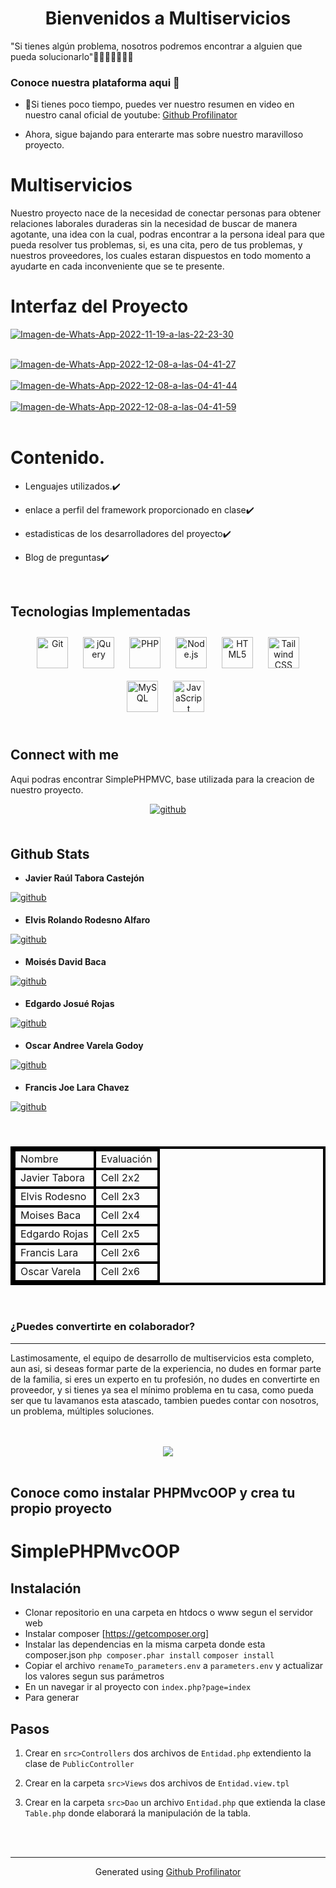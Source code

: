 # <div align="center">Bienvenidos a Multiservicios 
"Si tienes algún problema, nosotros podremos encontrar a alguien que pueda solucionarlo"👨‍🏭👷‍♀️👷🧑‍⚕️</div>  
  



### Conoce nuestra plataforma aqui 🔽  
- 🔭Si tienes poco tiempo, puedes ver nuestro resumen en video en nuestro canal oficial de youtube: [Github Profilinator](https://github.com/rishavanand/github-profilinator)  
  

- Ahora, sigue bajando para enterarte mas sobre nuestro maravilloso proyecto.  
  

# Multiservicios  
  

Nuestro proyecto nace de la necesidad de conectar personas para obtener relaciones laborales duraderas sin la necesidad de buscar de manera agotante, una idea con la cual, podras encontrar a la persona ideal para que pueda resolver tus problemas, si, es una cita, pero de tus problemas, y nuestros proveedores, los cuales estaran dispuestos en todo momento a ayudarte en cada inconveniente que se te presente.  
  

# Interfaz del Proyecto
<a href="https://postimages.org/" target="_blank"><img src="https://i.postimg.cc/L65pdqc2/Imagen-de-Whats-App-2022-11-19-a-las-22-23-30.jpg" alt="Imagen-de-Whats-App-2022-11-19-a-las-22-23-30"/></a><br/><br/>

<a href="https://postimages.org/" target="_blank"><img src="https://i.postimg.cc/K8ghz6cW/Imagen-de-Whats-App-2022-12-08-a-las-04-41-27.jpg" alt="Imagen-de-Whats-App-2022-12-08-a-las-04-41-27"/></a><br/><br/>
<a href="https://postimages.org/" target="_blank"><img src="https://i.postimg.cc/DyNK7vhs/Imagen-de-Whats-App-2022-12-08-a-las-04-41-44.jpg" alt="Imagen-de-Whats-App-2022-12-08-a-las-04-41-44"/></a><br/><br/>
<a href="https://postimages.org/" target="_blank"><img src="https://i.postimg.cc/wBXK5Dmc/Imagen-de-Whats-App-2022-12-08-a-las-04-41-59.jpg" alt="Imagen-de-Whats-App-2022-12-08-a-las-04-41-59"/></a><br/><br/>


# Contenido.
  

- Lenguajes utilizados.✔️  
  

- enlace a perfil del framework proporcionado en clase✔️  
  

- estadisticas de los desarrolladores del proyecto✔️
  
  

- Blog de preguntas✔️  
  

<br/>  


## Tecnologias Implementadas  
<div align="center">  
<a href="https://github.com/" target="_blank"><img style="margin: 10px" src="https://profilinator.rishav.dev/skills-assets/git-scm-icon.svg" alt="Git" height="50" /></a>  
<a href="https://jquery.com/" target="_blank"><img style="margin: 10px" src="https://profilinator.rishav.dev/skills-assets/jquery.png" alt="jQuery" height="50" /></a>  
<a href="https://www.php.net/" target="_blank"><img style="margin: 10px" src="https://profilinator.rishav.dev/skills-assets/php-original.svg" alt="PHP" height="50" /></a>  
<a href="https://nodejs.org/" target="_blank"><img style="margin: 10px" src="https://profilinator.rishav.dev/skills-assets/nodejs-original-wordmark.svg" alt="Node.js" height="50" /></a>  
<a href="https://en.wikipedia.org/wiki/HTML5" target="_blank"><img style="margin: 10px" src="https://profilinator.rishav.dev/skills-assets/html5-original-wordmark.svg" alt="HTML5" height="50" /></a>  
<a href="https://www.tailwindcss.com/" target="_blank"><img style="margin: 10px" src="https://profilinator.rishav.dev/skills-assets/tailwindcss.svg" alt="Tailwind CSS" height="50" /></a>  
<a href="https://www.mysql.com/" target="_blank"><img style="margin: 10px" src="https://profilinator.rishav.dev/skills-assets/mysql-original-wordmark.svg" alt="MySQL" height="50" /></a>  
<a href="https://www.javascript.com/" target="_blank"><img style="margin: 10px" src="https://profilinator.rishav.dev/skills-assets/javascript-original.svg" alt="JavaScript" height="50" /></a>  
</div>

<br/>  


## Connect with me  
Aqui podras encontrar SimplePHPMVC, base utilizada para la creacion de nuestro proyecto.  
  

<div align="center">
<a href="https://github.com/obetancourthunicah" target="_blank">
<img src=https://img.shields.io/badge/github-%2324292e.svg?&style=for-the-badge&logo=github&logoColor=white alt=github style="margin-bottom: 5px;" />
</a>  
</div>  
  

<br/>  


## Github Stats  
- **Javier Raúl Tabora Castejón**  
  

<a href="https://github.com/jtaboracastejon" target="_blank">
<img src=https://img.shields.io/badge/github-%2324292e.svg?&style=for-the-badge&logo=github&logoColor=white alt=github style="margin-bottom: 5px;" />
</a>  
  

- **Elvis Rolando Rodesno Alfaro**  
  

<a href="https://github.com/Elvis-R-Alfaro" target="_blank">
<img src=https://img.shields.io/badge/github-%2324292e.svg?&style=for-the-badge&logo=github&logoColor=white alt=github style="margin-bottom: 5px;" />
</a>  
  

- **Moisés David Baca**  
  

<a href="https://github.com/Moi-Baca" target="_blank">
<img src=https://img.shields.io/badge/github-%2324292e.svg?&style=for-the-badge&logo=github&logoColor=white alt=github style="margin-bottom: 5px;" />
</a>  
  

- **Edgardo Josué Rojas**  
  

<a href="https://github.com/EdgardoRojas23HN" target="_blank">
<img src=https://img.shields.io/badge/github-%2324292e.svg?&style=for-the-badge&logo=github&logoColor=white alt=github style="margin-bottom: 5px;" />
</a>  
  

- **Oscar Andree Varela Godoy**  
  

<a href="https://github.com/Oscariniux" target="_blank">
<img src=https://img.shields.io/badge/github-%2324292e.svg?&style=for-the-badge&logo=github&logoColor=white alt=github style="margin-bottom: 5px;" />
</a>  
  

- **Francis Joe Lara Chavez**  
  

<a href="https://github.com/Francis-Lara" target="_blank">
<img src=https://img.shields.io/badge/github-%2324292e.svg?&style=for-the-badge&logo=github&logoColor=white alt=github style="margin-bottom: 5px;" />
</a>  
  
<br/>
<br/><br/>

<table style="border: 4px #000000 solid">
	<tbody>
		<tr>
			<td style="border: 4px #000000 solid">Nombre</td>
			<td style="border: 4px #000000 solid">Evaluación</td>
		</tr>
		<tr>
			<td style="border: 4px #000000 solid">Javier Tabora</td>
			<td style="border: 4px #000000 solid">Cell 2x2</td>
		</tr>
		<tr>
			<td style="border: 4px #000000 solid">Elvis Rodesno</td>
			<td style="border: 4px #000000 solid">Cell 2x3</td>
		</tr>
		<tr>
			<td style="border: 4px #000000 solid">Moises Baca</td>
			<td style="border: 4px #000000 solid">Cell 2x4</td>
		</tr>
		<tr>
			<td style="border: 4px #000000 solid">Edgardo Rojas</td>
			<td style="border: 4px #000000 solid">Cell 2x5</td>
		</tr>
		<tr>
			<td style="border: 4px #000000 solid">Francis Lara</td>
			<td style="border: 4px #000000 solid">Cell 2x6</td>
		</tr>
    <tr>
			<td style="border: 4px #000000 solid">Oscar Varela</td>
			<td style="border: 4px #000000 solid">Cell 2x6</td>
		</tr>
	</tbody>
</table>
<br/>  



### ¿Puedes convertirte en colaborador?  
****  
  

Lastimosamente, el equipo de desarrollo de multiservicios esta completo, aun asi, si deseas formar parte de la experiencia, no dudes en formar parte de la familia, si eres un experto en tu profesión, no dudes en convertirte en proveedor, y si tienes ya sea el mínimo problema en tu casa, como pueda ser que tu lavamanos esta atascado, tambien puedes contar con nosotros, un problema, múltiples soluciones.
  

  
  

<br/>  

  

<br/>  

<div align="center">
<img src="https://komarev.com/ghpvc/?username=jtaboracastejon&&style=flat-square" align="center" />
</div>  
  

<br/>  



## Conoce como instalar PHPMvcOOP y crea tu propio proyecto  
# SimplePHPMvcOOP

## Instalación
* Clonar repositorio en una carpeta en htdocs o www segun el servidor web
* Instalar composer [https://getcomposer.org]
* Instalar las dependencias en la misma carpeta donde esta composer.json
    ``` php composer.phar install ```
    ``` composer install ```
* Copiar el archivo ```renameTo_parameters.env``` a ```parameters.env``` y actualizar los valores segun sus parámetros
* En un navegar ir al proyecto con ```index.php?page=index```
* Para generar 
## Pasos

1. Crear en ```src>Controllers``` dos archivos de ```Entidad.php``` extendiento la clase de ```PublicController```

2. Crear en la carpeta ```src>Views``` dos archivos de
```Entidad.view.tpl```

3. Crear en la carpeta ```src>Dao``` un archivo ```Entidad.php``` que extienda la clase ```Table.php``` donde elaborará la manipulación de la tabla.
  
  

<br/>  


<br />

----
<div align="center">Generated using <a href="https://profilinator.rishav.dev/" target="_blank">Github Profilinator</a></div>
